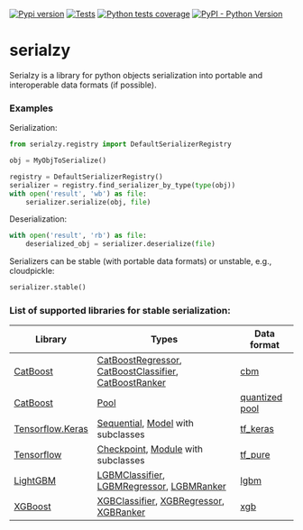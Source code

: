 [![Pypi version](https://img.shields.io/pypi/v/serialzy)](https://pypi.org/project/serialzy/)
[![Tests](https://github.com/lambdazy/serialzy/actions/workflows/tests.yaml/badge.svg)](https://github.com/lambda-zy/lzy/actions/workflows/tests.yaml)
[![Python tests coverage](https://gist.githubusercontent.com/mrMakaronka/74a3e00f914bb55c0f3582a7d48e3bcd/raw/main-coverage.svg)](https://github.com/lambdazy/lzy/tree/master/pylzy/tests)
[![PyPI - Python Version](https://img.shields.io/pypi/pyversions/serialzy.svg)](https://pypi.org/project/serialzy/)

# serialzy

Serialzy is a library for python objects serialization into portable and interoperable data formats (if possible).

### Examples

Serialization:

```python
from serialzy.registry import DefaultSerializerRegistry

obj = MyObjToSerialize()

registry = DefaultSerializerRegistry()
serializer = registry.find_serializer_by_type(type(obj))
with open('result', 'wb') as file:
    serializer.serialize(obj, file)
```

Deserialization:

```python
with open('result', 'rb') as file:
    deserialized_obj = serializer.deserialize(file)
```

Serializers can be stable (with portable data formats) or unstable, e.g., cloudpickle:

```python
serializer.stable()
```

### List of supported libraries for stable serialization:

| Library                                     | Types                                                                                                                                                                                                                                                                                                                | Data format                                                                                                   | 
|---------------------------------------------|----------------------------------------------------------------------------------------------------------------------------------------------------------------------------------------------------------------------------------------------------------------------------------------------------------------------|---------------------------------------------------------------------------------------------------------------|
| [CatBoost](https://catboost.ai)             | [CatBoostRegressor](https://catboost.ai/en/docs/concepts/python-reference_catboostregressor), [CatBoostClassifier](https://catboost.ai/en/docs/concepts/python-reference_catboostclassifier), [CatBoostRanker](https://catboost.ai/en/docs/concepts/python-reference_catboostranker)                                 | [cbm](https://catboost.ai/en/docs/concepts/python-reference_catboost_save_model)                              |
| [CatBoost](https://catboost.ai)             | [Pool](https://catboost.ai/en/docs/concepts/python-reference_pool)                                                                                                                                                                                                                                                   | [quantized pool](https://catboost.ai/en/docs/concepts/python-reference_pool_save)                             |
| [Tensorflow.Keras](https://keras.io)        | [Sequential](https://keras.io/guides/sequential_model/), [Model](https://keras.io/api/models/model/) with subclasses                                                                                                                                                                                                 | [tf_keras](https://keras.io/api/models/model_saving_apis/)                                                    |
| [Tensorflow](https://www.tensorflow.org)    | [Checkpoint](https://www.tensorflow.org/api_docs/python/tf/train/Checkpoint), [Module](https://www.tensorflow.org/api_docs/python/tf/Module) with subclasses                                                                                                                                                         | [tf_pure](https://www.tensorflow.org/api_docs/python/tf/saved_model)                                          |
| [LightGBM](https://lightgbm.readthedocs.io) | [LGBMClassifier](https://lightgbm.readthedocs.io/en/v3.3.2/pythonapi/lightgbm.LGBMClassifier.html), [LGBMRegressor](https://lightgbm.readthedocs.io/en/v3.3.2/pythonapi/lightgbm.LGBMRegressor.html), [LGBMRanker](https://lightgbm.readthedocs.io/en/v3.3.2/pythonapi/lightgbm.LGBMRanker.html)                     | [lgbm](https://lightgbm.readthedocs.io/en/v3.3.2/pythonapi/lightgbm.Booster.html#lightgbm.Booster.save_model) |
| [XGBoost](https://lightgbm.readthedocs.io)  | [XGBClassifier](https://xgboost.readthedocs.io/en/latest/python/python_api.html#module-xgboost.sklearn), [XGBRegressor](https://xgboost.readthedocs.io/en/latest/python/python_api.html#module-xgboost.sklearn), [XGBRanker](https://xgboost.readthedocs.io/en/latest/python/python_api.html#module-xgboost.sklearn) | [xgb](https://xgboost.readthedocs.io/en/latest/python/python_intro.html#training)                             |
